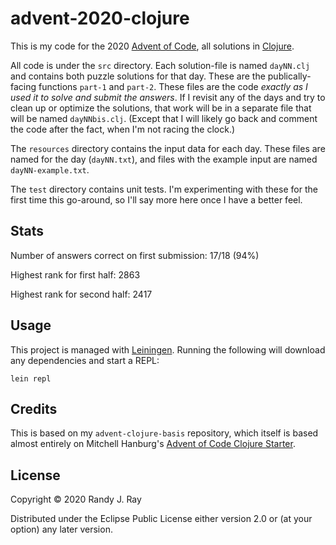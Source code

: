 # advent-2020-clojure

This is my code for the 2020 [Advent of Code](https://adventofcode.com/2020), all solutions in [Clojure](https://clojure.org/).

All code is under the `src` directory. Each solution-file is named `dayNN.clj` and contains both puzzle solutions for that day. These are the publically-facing functions `part-1` and `part-2`. These files are the code *exactly as I used it to solve and submit the answers*. If I revisit any of the days and try to clean up or optimize the solutions, that work will be in a separate file that will be named `dayNNbis.clj`. (Except that I will likely go back and comment the code after the fact, when I'm not racing the clock.)

The `resources` directory contains the input data for each day. These files are named for the day (`dayNN.txt`), and files with the example input are named `dayNN-example.txt`.

The `test` directory contains unit tests. I'm experimenting with these for the first time this go-around, so I'll say more here once I have a better feel.

## Stats

Number of answers correct on first submission: 17/18 (94%)

Highest rank for first half: 2863

Highest rank for second half: 2417

## Usage

This project is managed with [Leiningen](https://leiningen.org/). Running the following will download any dependencies and start a REPL:

```
lein repl
```

## Credits

This is based on my `advent-clojure-basis` repository, which itself is based almost entirely on Mitchell Hanburg's [Advent of Code Clojure Starter](https://github.com/mhanberg/advent-of-code-clojure-starter).

## License

Copyright © 2020 Randy J. Ray

Distributed under the Eclipse Public License either version 2.0 or (at your option) any later version.

